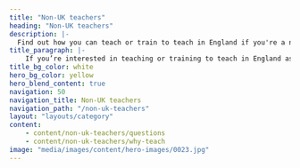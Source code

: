 ```yaml
---
title: "Non-UK teachers"
heading: "Non-UK teachers"
description: |-
  Find out how you can teach or train to teach in England if you're a non-UK citizen.
title_paragraph: |-
    If you’re interested in teaching or training to teach in England as an international citizen, we can help you understand your next steps.
title_bg_color: white
hero_bg_color: yellow
hero_blend_content: true
navigation: 50
navigation_title: Non-UK teachers
navigation_path: "/non-uk-teachers"
layout: "layouts/category"
content:
    - content/non-uk-teachers/questions
    - content/non-uk-teachers/why-teach
image: "media/images/content/hero-images/0023.jpg"
---
```




